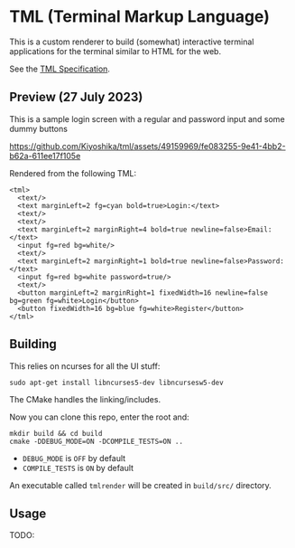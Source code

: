 # TML (Terminal Markup Language)
This is a custom renderer to build (somewhat) interactive terminal applications for the terminal similar to HTML for the web.

See the [TML Specification](tmlspec.md).

## Preview (27 July 2023)
This is a sample login screen with a regular and password input and some dummy buttons



https://github.com/Kiyoshika/tml/assets/49159969/fe083255-9e41-4bb2-b62a-611ee17f105e



Rendered from the following TML:
```text
<tml>
  <text/>
  <text marginLeft=2 fg=cyan bold=true>Login:</text>
  <text/>
  <text/>
  <text marginLeft=2 marginRight=4 bold=true newline=false>Email:</text>
  <input fg=red bg=white/>
  <text/>
  <text marginLeft=2 marginRight=1 bold=true newline=false>Password:</text>
  <input fg=red bg=white password=true/>
  <text/>
  <button marginLeft=2 marginRight=1 fixedWidth=16 newline=false bg=green fg=white>Login</button>
  <button fixedWidth=16 bg=blue fg=white>Register</button>
</tml>
```

## Building
This relies on ncurses for all the UI stuff:
```
sudo apt-get install libncurses5-dev libncursesw5-dev
```

The CMake handles the linking/includes.

Now you can clone this repo, enter the root and:
```
mkdir build && cd build
cmake -DDEBUG_MODE=ON -DCOMPILE_TESTS=ON ..
```
* `DEBUG_MODE` is `OFF` by default
* `COMPILE_TESTS` is `ON` by default

An executable called `tmlrender` will be created in `build/src/` directory.

## Usage
TODO:

